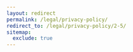 ```yaml
---
layout: redirect
permalink: /legal/privacy-policy/
redirect_to: /legal/privacy-policy/2-5/
sitemap:
  exclude: true
---
```


